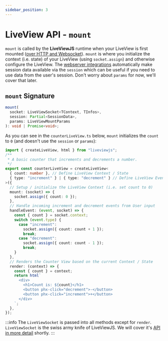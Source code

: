 ```yaml
---
sidebar_position: 3
---
```


# LiveView API - `mount`

`mount` is called by the **LiveViewJS** runtime when your LiveView is first mounted
([over HTTP and Websocket](/docs/lifecycle-of-a-liveview/intro)). `mount` is where you initialize the context (i.e.
state) of your LiveView (using `socket.assign`) and otherwise configure the LiveView. The
[webserver integrations](/docs/webserver-integration/overview) automatically make session data available via the
`session` which can be useful if you need to use data from the user's session. Don't worry about `params` for now, we'll
cover that later.

## `mount` Signature

```ts
mount(
  socket: LiveViewSocket<TContext, TInfos>,
  session: Partial<SessionData>,
  params: LiveViewMountParams
): void | Promise<void>;
```

As you can see in the `counterLiveView.ts` below, `mount` initializes the `count` to `0` (and doesn't use the `session`
or `params`):

```ts title="counterLiveView.ts" {9-12}
import { createLiveView, html } from "liveviewjs";
/**
 * A basic counter that increments and decrements a number.
 */
export const counterLiveView = createLiveView<
  { count: number }, // Define LiveView Context / State
  { type: "increment" } | { type: "decrement" } // Define LiveView Events
>({
  // Setup / initialize the LiveView Context (i.e. set count to 0)
  mount: (socket) => {
    socket.assign({ count: 0 });
  },
  // Handle incoming increment and decrement events from User input
  handleEvent: (event, socket) => {
    const { count } = socket.context;
    switch (event.type) {
      case "increment":
        socket.assign({ count: count + 1 });
        break;
      case "decrement":
        socket.assign({ count: count - 1 });
        break;
    }
  },
  // Renders the Counter View based on the current Context / State
  render: (context) => {
    const { count } = context;
    return html`
      <div>
        <h1>Count is: ${count}</h1>
        <button phx-click="decrement">-</button>
        <button phx-click="increment">+</button>
      </div>
    `;
  },
});
```

:::info The `LiveViewSocket` is passed into all methods except for `render`. `LiveViewSocket` is the swiss army knife of
LiveViewJS. We will cover it's [API in more detail](/docs/liveview-socket/liveviewsocket-api) shortly. :::
